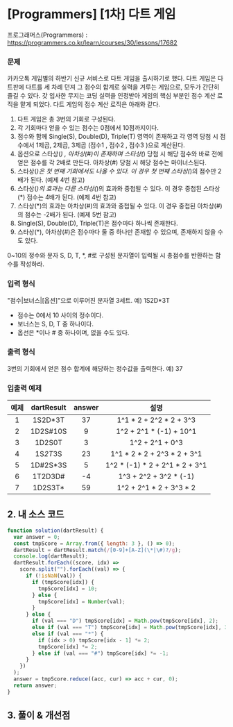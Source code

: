 # [Programmers] [1차] 다트 게임

프로그래머스(Programmers) : https://programmers.co.kr/learn/courses/30/lessons/17682

### 문제

카카오톡 게임별의 하반기 신규 서비스로 다트 게임을 출시하기로 했다. 다트 게임은 다트판에 다트를 세 차례 던져 그 점수의 합계로 실력을 겨루는 게임으로, 모두가 간단히 즐길 수 있다.
갓 입사한 무지는 코딩 실력을 인정받아 게임의 핵심 부분인 점수 계산 로직을 맡게 되었다. 다트 게임의 점수 계산 로직은 아래와 같다.

1. 다트 게임은 총 3번의 기회로 구성된다.
2. 각 기회마다 얻을 수 있는 점수는 0점에서 10점까지이다.
3. 점수와 함께 Single(S), Double(D), Triple(T) 영역이 존재하고 각 영역 당첨 시 점수에서 1제곱, 2제곱, 3제곱 (점수1 , 점수2 , 점수3 )으로 계산된다.
4. 옵션으로 스타상(_) , 아차상(#)이 존재하며 스타상(_) 당첨 시 해당 점수와 바로 전에 얻은 점수를 각 2배로 만든다. 아차상(#) 당첨 시 해당 점수는 마이너스된다.
5. 스타상(_)은 첫 번째 기회에서도 나올 수 있다. 이 경우 첫 번째 스타상(_)의 점수만 2배가 된다. (예제 4번 참고)
6. 스타상(_)의 효과는 다른 스타상(_)의 효과와 중첩될 수 있다. 이 경우 중첩된 스타상(\*) 점수는 4배가 된다. (예제 4번 참고)
7. 스타상(\*)의 효과는 아차상(#)의 효과와 중첩될 수 있다. 이 경우 중첩된 아차상(#)의 점수는 -2배가 된다. (예제 5번 참고)
8. Single(S), Double(D), Triple(T)은 점수마다 하나씩 존재한다.
9. 스타상(\*), 아차상(#)은 점수마다 둘 중 하나만 존재할 수 있으며, 존재하지 않을 수도 있다.

0~10의 정수와 문자 S, D, T, \*, #로 구성된 문자열이 입력될 시 총점수를 반환하는 함수를 작성하라.

### 입력 형식

"점수|보너스|[옵션]"으로 이루어진 문자열 3세트.
예) 1S2D\*3T

- 점수는 0에서 10 사이의 정수이다.
- 보너스는 S, D, T 중 하나이다.
- 옵선은 \*이나 # 중 하나이며, 없을 수도 있다.

### 출력 형식

3번의 기회에서 얻은 점수 합계에 해당하는 정수값을 출력한다.
예) 37

### 입출력 예제

| 예제 | dartResult | answer |               설명                |
| :--: | :--------: | :----: | :-------------------------------: |
|  1   |  1S2D\*3T  |   37   |     1^1 \* 2 + 2^2 \* 2 + 3^3     |
|  2   |  1D2S#10S  |   9    |     1^2 + 2^1 \* (-1) + 10^1      |
|  3   |   1D2S0T   |   3    |          1^2 + 2^1 + 0^3          |
|  4   |  1S*2T*3S  |   23   |  1^1 \* 2 \* 2 + 2^3 \* 2 + 3^1   |
|  5   | 1D#2S\*3S  |   5    | 1^2 \* (-1) \* 2 + 2^1 \* 2 + 3^1 |
|  6   |  1T2D3D#   |   -4   |      1^3 + 2^2 + 3^2 \* (-1)      |
|  7   |  1D2S3T\*  |   59   |     1^2 + 2^1 \* 2 + 3^3 \* 2     |

## 2. 내 소스 코드

```javascript
function solution(dartResult) {
  var answer = 0;
  const tmpScore = Array.from({ length: 3 }, () => 0);
  dartResult = dartResult.match(/[0-9]+[A-Z](\*|\#)?/g);
  console.log(dartResult);
  dartResult.forEach((score, idx) =>
    score.split("").forEach((val) => {
      if (!isNaN(val)) {
        if (tmpScore[idx]) {
          tmpScore[idx] = 10;
        } else {
          tmpScore[idx] = Number(val);
        }
      } else {
        if (val === "D") tmpScore[idx] = Math.pow(tmpScore[idx], 2);
        else if (val === "T") tmpScore[idx] = Math.pow(tmpScore[idx], 3);
        else if (val === "*") {
          if (idx > 0) tmpScore[idx - 1] *= 2;
          tmpScore[idx] *= 2;
        } else if (val === "#") tmpScore[idx] *= -1;
      }
    })
  );
  answer = tmpScore.reduce((acc, cur) => acc + cur, 0);
  return answer;
}
```

## 3. 풀이 & 개선점
